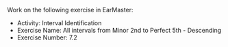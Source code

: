 Work on the following exercise in EarMaster:
- Activity: Interval Identification
- Exercise Name: All intervals from Minor 2nd to Perfect 5th - Descending
- Exercise Number: 7.2
